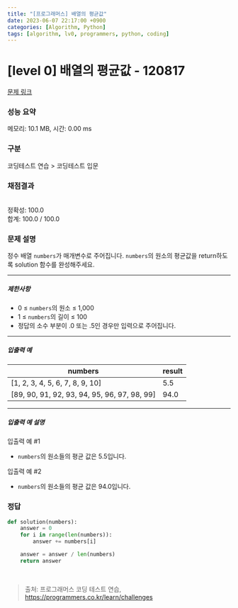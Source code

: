 ```yaml
---
title: "[프로그래머스] 배열의 평균값"
date: 2023-06-07 22:17:00 +0900
categories: [Algorithm, Python]
tags: [algorithm, lv0, programmers, python, coding]
---
```


# [level 0] 배열의 평균값 - 120817

[문제 링크](https://school.programmers.co.kr/learn/courses/30/lessons/120817)

### 성능 요약

메모리: 10.1 MB, 시간: 0.00 ms

### 구분

코딩테스트 연습 > 코딩테스트 입문

### 채점결과

<br/>정확성: 100.0<br/>합계: 100.0 / 100.0

### 문제 설명

<p>정수 배열 <code>numbers</code>가 매개변수로 주어집니다. <code>numbers</code>의 원소의 평균값을 return하도록 solution 함수를 완성해주세요.</p>

<hr>

<h5>제한사항</h5>

<ul>
<li>0 ≤ <code>numbers</code>의 원소 ≤ 1,000</li>
<li>1 ≤ <code>numbers</code>의 길이 ≤ 100</li>
<li>정답의 소수 부분이 .0 또는 .5인 경우만 입력으로 주어집니다. </li>
</ul>

<hr>

<h5>입출력 예</h5>

| numbers                                      | result |
|----------------------------------------------|--------|
| [1, 2, 3, 4, 5, 6, 7, 8, 9, 10]              | 5.5    |
| [89, 90, 91, 92, 93, 94, 95, 96, 97, 98, 99] | 94.0   |

<hr>

<h5>입출력 예 설명</h5>

<p>입출력 예 #1</p>

<ul>
<li><code>numbers</code>의 원소들의 평균 값은 5.5입니다.</li>
</ul>

<p>입출력 예 #2</p>

<ul>
<li><code>numbers</code>의 원소들의 평균 값은 94.0입니다.</li>
</ul>

### 정답

```python
def solution(numbers):
    answer = 0
    for i in range(len(numbers)):
        answer += numbers[i]

    answer = answer / len(numbers)
    return answer
```

<br>

> 출처: 프로그래머스 코딩 테스트 연습, https://programmers.co.kr/learn/challenges

